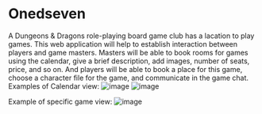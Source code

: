 # Onedseven

A Dungeons & Dragons role-playing board game club has a lacation to play games. This web application will help to establish interaction between players and game masters. Masters will be able to book rooms for games using the calendar, give a brief description, add images, number of seats, price, and so on. And players will be able to book a place for this game, choose a character file for the game, and communicate in the game chat.
Examples of Calendar view:
![image](https://github.com/min4uk/Onedseven/assets/68245598/1a27f244-b571-4971-8252-a1364b93caaf)
![image](https://github.com/min4uk/Onedseven/assets/68245598/5160a7ba-0b97-4eae-8a44-e3c63fe755ff)


Example of specific game view:
![image](https://github.com/min4uk/Onedseven/assets/68245598/99cc7ba0-86de-4d4c-be70-d3022e896d60)

